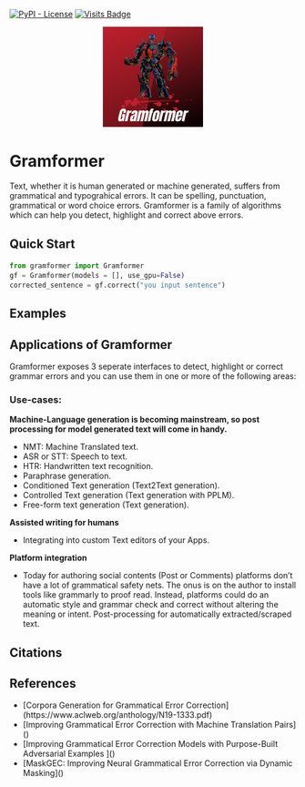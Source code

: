 [![PyPI - License](https://img.shields.io/hexpm/l/plug)](https://github.com/PrithivirajDamodaran/Parrot/blob/main/LICENSE)
[![Visits Badge](https://badges.pufler.dev/visits/PrithivirajDamodaran/Parrot_Paraphraser)](https://badges.pufler.dev)

<p align="center">
    <img src="images/GLogo.png" width="35%" height="35%"/>
</p>

# Gramformer
Text, whether it is human generated or machine generated, suffers from grammatical and typograhical errors. It can be spelling, punctuation, grammatical or word choice errors. Gramformer is a family of algorithms which can help you detect, highlight and correct above errors.

## Quick Start
```python
from gramformer import Gramformer
gf = Gramformer(models = [], use_gpu=False)
corrected_sentence = gf.correct("you input sentence")
```

## Examples

## Applications of Gramformer
Gramformer exposes 3 seperate interfaces to detect, highlight or correct grammar errors and you can use them in one or more of the following areas:

### Use-cases:

**Machine-Language generation is becoming mainstream, so post processing for model generated text will come in handy.**

<ul>
    <li>NMT: Machine Translated text.</li>
    <li>ASR or STT: Speech to text.</li>
    <li>HTR: Handwritten text recognition.</li>
    <li>Paraphrase generation.</li>
    <li>Conditioned Text generation (Text2Text generation).</li>
    <li>Controlled Text generation (Text generation with PPLM).</li>
    <li>Free-form text generation (Text generation).</li>
</ul>
    
**Assisted writing for humans**
<ul>
    <li>Integrating into custom Text editors of your Apps.</li>
</ul>    

**Platform integration**
<ul>
<li>Today for authoring social contents (Post or Comments) platforms don’t have a lot of grammatical safety nets. The onus is on the author to install tools like grammarly to proof read. Instead, platforms could do an automatic style and grammar check and correct without altering the meaning or intent.
    Post-processing for automatically extracted/scraped text.</li>
</ul>    


## Citations

## References
<ul>
<li>[Corpora Generation for Grammatical Error Correction](https://www.aclweb.org/anthology/N19-1333.pdf)</li> 
<li>[Improving Grammatical Error Correction with Machine Translation Pairs]()</li> 
<li>[Improving Grammatical Error Correction Models with Purpose-Built Adversarial Examples	]()</li> 
<li>[MaskGEC: Improving Neural Grammatical Error Correction via Dynamic Masking]()</li> 
</ul>



